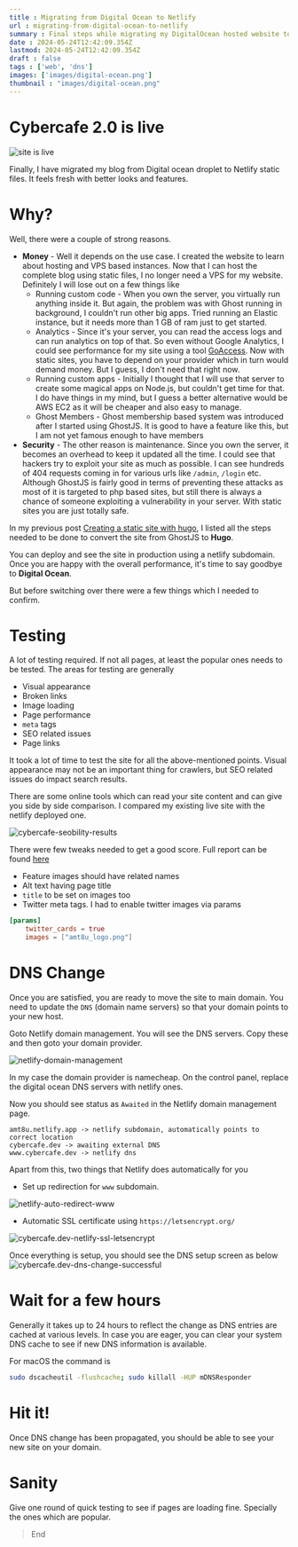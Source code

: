 ```yaml
---
title : Migrating from Digital Ocean to Netlify 
url : migrating-from-digital-ocean-to-netlify
summary : Final steps while migrating my DigitalOcean hosted website to Netlify.
date : 2024-05-24T12:42:09.354Z
lastmod: 2024-05-24T12:42:09.354Z
draft : false
tags : ['web', 'dns']
images: ['images/digital-ocean.png']
thumbnail : "images/digital-ocean.png"
---
```


# Cybercafe 2.0 is live

![site is live](images/site-is-live.png)

Finally, I have migrated my blog from Digital ocean droplet to Netlify static files. It feels fresh with better looks and features.


# Why?
Well, there were a couple of strong reasons.

* **Money** - Well it depends on the use case. I created the website to learn about hosting and VPS based instances. Now that I can host the complete blog using static files, I no longer need a VPS for my website. Definitely I will lose out on a few things like
  * Running custom code - When you own the server, you virtually run anything inside it. But again, the problem was with Ghost running in background, I couldn't run other big apps. Tried running an Elastic instance, but it needs more than 1 GB of ram just to get started.
  * Analytics - Since it's your server, you can read the access logs and can run analytics on top of that. So even without Google Analytics, I could see performance for my site using a tool [GoAccess](https://cybercafe.dev/setup-simple-analytics-for-ghost-blog-using-goaccess/). Now with static sites, you have to depend on your provider which in turn would demand money. But I guess, I don't need that right now.
  * Running custom apps - Initially I thought that I will use that server to create some magical apps on Node.js, but couldn't get time for that. I do have things in my mind, but I guess a better alternative would be AWS EC2 as it will be cheaper and also easy to manage.
  * Ghost Members - Ghost membership based system was introduced after I started using GhostJS. It is good to have a feature like this, but I am not yet famous enough to have members
* **Security** - The other reason is maintenance. Since you own the server, it becomes an overhead to keep it updated all the time. I could see that hackers try to exploit your site as much as possible. I can see hundreds of 404 requests coming in for various urls like `/admin`, `/login` etc. Although GhostJS is fairly good in terms of preventing these attacks as most of it is targeted to php based sites, but still there is always a chance of someone exploiting a vulnerability in your server. With static sites you are just totally safe.  

In my previous post [Creating a static site with hugo](https://cybercafe.dev/creating-a-static-site-with-hugo/), I listed all the steps needed to be done to convert the site from GhostJS to **Hugo**.

You can deploy and see the site in production using a netlify subdomain. Once you are happy with the overall performance, it's time to say goodbye to **Digital Ocean**. 

But before switching over there were a few things which I needed to confirm.

# Testing
A lot of testing required. If not all pages, at least the popular ones needs to be tested. The areas for testing are generally

* Visual appearance
* Broken links
* Image loading
* Page performance
* `meta` tags 
* SEO related issues
* Page links

It took a lot of time to test the site for all the above-mentioned points. Visual appearance may not be an important thing for crawlers, but SEO related issues do impact search results.

There are some online tools which can read your site content and can give you side by side comparison. I compared my existing live site with the netlify deployed one.

![cybercafe-seobility-results](images/cybercafe.dev-seo-compare.png)

There were few tweaks needed to get a good score. Full report can be found [here](docs/cybercafe.dev-vs-amt8u-hugo-blog.netlify.app.pdf)

* Feature images should have related names
* Alt text having page title 
* `title` to be set on images too
* Twitter meta tags. I had to enable twitter images via params
```toml
[params]
	twitter_cards = true
	images = ["amt8u_logo.png"]
```

# DNS Change
Once you are satisfied, you are ready to move the site to main domain. You need to update the `DNS` (domain name servers) so that your domain points to your new host.

Goto Netlify domain management. You will see the DNS servers. Copy these and then goto your domain provider. 

![netlify-domain-management](images/netlify-domain-management.png)

In my case the domain provider is namecheap. On the control panel, replace the digital ocean DNS servers with netlify ones.

Now you should see status as `Awaited` in the Netlify domain management page.

```
amt8u.netlify.app -> netlify subdomain, automatically points to correct location
cybercafe.dev -> awaiting external DNS
www.cybercafe.dev -> netlify dns
```

Apart from this, two things that Netlify does automatically for you
* Set up redirection for `www` subdomain.

![netlify-auto-redirect-www](images/netlify-auto-redirect-www.png)

* Automatic SSL certificate using `https://letsencrypt.org/`

![cybercafe.dev-netlify-ssl-letsencrypt](images/netlify-ssl-letsencrypt.png)

Once everything is setup, you should see the DNS setup screen as below
![cybercafe.dev-dns-change-successful](images/cybercafe.dev-dns-change-successful.png)

# Wait for a few hours
Generally it takes up to 24 hours to reflect the change as DNS entries are cached at various levels. In case you are eager, you can clear your system DNS cache to see if new DNS information is available.

For macOS the command is

```bash
sudo dscacheutil -flushcache; sudo killall -HUP mDNSResponder
```

# Hit it!
Once DNS change has been propagated, you should be able to see your new site on your domain.

# Sanity
Give one round of quick testing to see if pages are loading fine. Specially the ones which are popular.

> End






